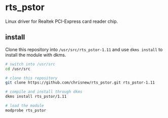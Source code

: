 # rts_pstor

Linux driver for Realtek PCI-Express card reader chip.

## install

Clone this repository into `/usr/src/rts_pstor-1.11` and use `dkms install` to install the module with dkms.

```bash
# switch into /usr/src
cd /usr/src

# clone this repository
git clone https://github.com/chrisnew/rts_pstor.git rts_pstor-1.11

# compile and install through dkms
dkms install rts_pstor/1.11

# load the module
modprobe rts_pstor
```

